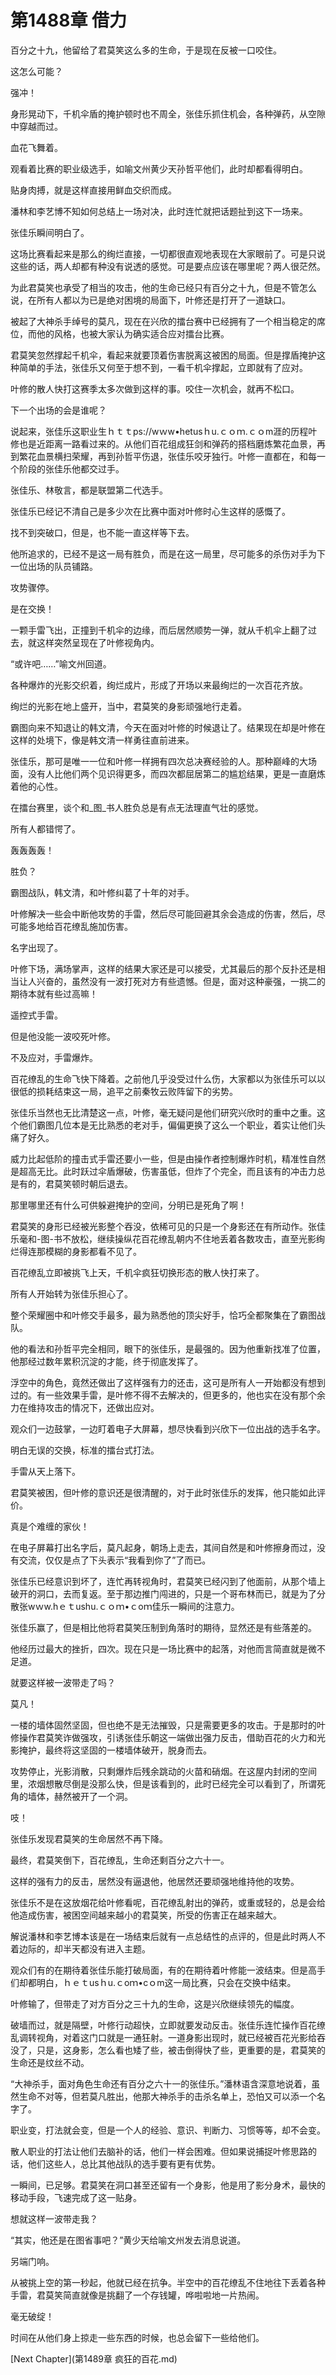 # 第1488章 借力

百分之十九，他留给了君莫笑这么多的生命，于是现在反被一口咬住。

这怎么可能？

强冲！

身形晃动下，千机伞盾的掩护顿时也不周全，张佳乐抓住机会，各种弹药，从空隙中穿越而过。

血花飞舞着。

观看着比赛的职业级选手，如喻文州黄少天孙哲平他们，此时却都看得明白。

贴身肉搏，就是这样直接用鲜血交织而成。

潘林和李艺博不知如何总结上一场对决，此时连忙就把话题扯到这下一场来。

张佳乐瞬间明白了。

这场比赛看起来是那么的绚烂直接，一切都很直观地表现在大家眼前了。可是只说这些的话，两人却都有种没有说透的感觉。可是要点应该在哪里呢？两人很茫然。

为此君莫笑也承受了相当的攻击，他的生命已经只有百分之十九，但是不管怎么说，在所有人都以为已是绝对困境的局面下，叶修还是打开了一道缺口。

被起了大神杀手绰号的莫凡，现在在兴欣的擂台赛中已经拥有了一个相当稳定的席位，而他的风格，也被大家认为确实适合应对擂台比赛。

君莫笑忽然撑起千机伞，看起来就要顶着伤害脱离这被困的局面。但是撑盾掩护这种简单的手法，张佳乐又何至于想不到，一看千机伞撑起，立即就有了应对。

叶修的散人快打这赛季太多次做到这样的事。咬住一次机会，就再不松口。

下一个出场的会是谁呢？

说起来，张佳乐这职业生ｈｔｔps://wｗw•hetusｈu.ｃｏｍ.ｃｏm涯的历程叶修也是近距离一路看过来的。从他们百花组成狂剑和弹药的搭档磨炼繁花血景，再到繁花血景横扫荣耀，再到孙哲平伤退，张佳乐咬牙独行。叶修一直都在，和每一个阶段的张佳乐他都交过手。

张佳乐、林敬言，都是联盟第二代选手。

张佳乐已经记不清自己是多少次在比赛中面对叶修时心生这样的感慨了。

找不到突破口，但是，也不能一直这样等下去。

他所追求的，已经不是这一局有胜负，而是在这一局里，尽可能多的杀伤对手为下一位出场的队员铺路。

攻势骤停。

是在交换！

一颗手雷飞出，正撞到千机伞的边缘，而后居然顺势一弹，就从千机伞上翻了过去，就这样突然呈现在了叶修视角内。

“或许吧……”喻文州回道。

各种爆炸的光影交织着，绚烂成片，形成了开场以来最绚烂的一次百花齐放。

绚烂的光影在地上盛开，当中，君莫笑的身影顽强地行走着。

霸图向来不知退让的韩文清，今天在面对叶修的时候退让了。结果现在却是叶修在这样的处境下，像是韩文清一样勇往直前进来。

张佳乐，那可是唯一一位和叶修一样拥有四次总决赛经验的人。那种巅峰的大场面，没有人比他们两个见识得更多，而四次都屈居第二的尴尬结果，更是一直磨炼着他的心性。

在擂台赛里，谈个和_图_书人胜负总是有点无法理直气壮的感觉。

所有人都错愕了。

轰轰轰轰！

胜负？

霸图战队，韩文清，和叶修纠葛了十年的对手。

叶修解决一些会中断他攻势的手雷，然后尽可能回避其余会造成的伤害，然后，尽可能多地给百花缭乱施加伤害。

名字出现了。

叶修下场，满场掌声，这样的结果大家还是可以接受，尤其最后的那个反扑还是相当让人兴奋的，虽然没有一波打死对方有些遗憾。但是，面对这种豪强，一挑二的期待本就有些过高嘛！

遥控式手雷。

但是他没能一波咬死叶修。

不及应对，手雷爆炸。

百花缭乱的生命飞快下降着。之前他几乎没受过什么伤，大家都以为张佳乐可以以很低的损耗结束这一局，追平之前秦牧云败阵留下的劣势。

张佳乐当然也无比清楚这一点，叶修，毫无疑问是他们研究兴欣时的重中之重。这个他们霸图几位本是无比熟悉的老对手，偏偏更换了这么一个职业，着实让他们头痛了好久。

威力比起低阶的撞击式手雷还要小一些，但是由操作者控制爆炸时机，精准性自然是超高无比。此时跃过伞盾爆破，伤害虽低，但炸了个完全，而且该有的冲击力总是有的，君莫笑顿时朝后退去。

那里哪里还有什么可供躲避掩护的空间，分明已是死角了啊！

君莫笑的身形已经被光影整个吞没，依稀可见的只是一个身影还在有所动作。张佳乐毫和-图-书不放松，继续操纵花百花缭乱朝内不住地丢着各数攻击，直至光影绚烂得连那模糊的身影都看不见了。

百花缭乱立即被挑飞上天，千机伞疯狂切换形态的散人快打来了。

所有人开始转为张佳乐担心了。

整个荣耀圈中和叶修交手最多，最为熟悉他的顶尖好手，恰巧全都聚集在了霸图战队。

他的看法和孙哲平完全相同，眼下的张佳乐，是最强的。因为他重新找准了位置，他那经过数年累积沉淀的才能，终于彻底发挥了。

浮空中的角色，竟然还做出了这样强有力的还击，这可是所有人一开始都没有想到过的。有一些效果手雷，是叶修不得不去解决的，但更多的，他也实在没有那个余力在维持攻击的情况下，还做出应对。

观众们一边鼓掌，一边盯着电子大屏幕，想尽快看到兴欣下一位出战的选手名字。

明白无误的交换，标准的擂台式打法。

手雷从天上落下。

君莫笑被困，但叶修的意识还是很清醒的，对于此时张佳乐的发挥，他只能如此评价。

真是个难缠的家伙！

在电子屏幕打出名字后，莫凡起身，朝场上走去，其间自然是和叶修擦身而过，没有交流，仅仅是点了下头表示“我看到你了”了而已。

张佳乐已经意识到坏了，连忙再转视角时，君莫笑已经闪到了他面前，从那个墙上破开的洞口，去而复返。至于那边推门闯进的，只是一个哥布林而已，就是为了分散张wｗw.hｅｔushu.ｃｏｍ•ｃoｍ佳乐一瞬间的注意力。

张佳乐赢了，但是相比他将君莫笑压制到角落时的期待，显然还是有些落差的。

他经历过最大的挫折，四次。现在只是一场比赛中的起落，对他而言简直就是微不足道。

就要这样被一波带走了吗？

莫凡！

一楼的墙体固然坚固，但也绝不是无法摧毁，只是需要更多的攻击。于是那时的叶修操作君莫笑诈做强攻，引诱张佳乐朝这一端做出强力反击，借助百花的火力和光影掩护，最终将这坚固的一楼墙体破开，脱身而去。

攻势停止，光影消散，只剩爆炸后残余跳动的火苗和硝烟。在这屋内封闭的空间里，浓烟想散尽倒是没那么快，但是该看到的，此时已经完全可以看到了，所谓死角的墙体，赫然被开了一个洞。

吱！

张佳乐发现君莫笑的生命居然不再下降。

最终，君莫笑倒下，百花缭乱，生命还剩百分之六十一。

这样的强有力的反击，居然没有逼退他，他居然还要顽强地维持他的攻势。

张佳乐不是在这放烟花给叶修看呢，百花缭乱射出的弹药，或重或轻的，总是会给他造成伤害，被困空间越来越小的君莫笑，所受的伤害正在越来越大。

解说潘林和李艺博本该是在一场结束后就有一点总结性的点评的，但是此时两人不着边际的，却半天都没有进入主题。

观众们有的在期待着张佳乐能打破局面，有的在期待着叶修能一波结束。但是高手们却都明白，ｈｅｔusｈu.ｃoｍ•cｏm这一局比赛，只会在交换中结束。

叶修输了，但带走了对方百分之三十九的生命，这是兴欣继续领先的幅度。

破墙而过，就是隔壁，叶修行动超快，立即就要发动反击。张佳乐连忙操作百花缭乱调转视角，对着这门口就是一通狂射。一道身影出现时，就已经被百花光影给吞没了，只是，这身影，怎么看也矮了些，被击倒得快了些，更重要的是，君莫笑的生命还是纹丝不动。

“大神杀手，面对角色生命还有百分之六十一的张佳乐。”潘林语含深意地说着，虽然生命不对等，但若莫凡胜出，他那大神杀手的击杀名单上，恐怕又可以添一个名字了。

职业变，打法就会变，但是一个人的经验、意识、判断力、习惯等等，却不会变。

散人职业的打法让他们去脑补的话，他们一样会困难。但如果说捕捉叶修思路的话，他们这些人，总比其他战队的选手要有更有优势。

一瞬间，已足够。君莫笑在洞口甚至还留有一个身影，他是用了影分身术，最快的移动手段，飞速完成了这一贴身。

想就这样一波带走我？

“其实，他还是在图省事吧？”黄少天给喻文州发去消息说道。

另端门响。

从被挑上空的第一秒起，他就已经在抗争。半空中的百花缭乱不住地往下丢着各种手雷，君莫笑简直就像是挑翻了一个存钱罐，哗啦啦地一片热闹。

毫无破绽！

时间在从他们身上掠走一些东西的时候，也总会留下一些给他们。



[Next Chapter](第1489章 疯狂的百花.md)